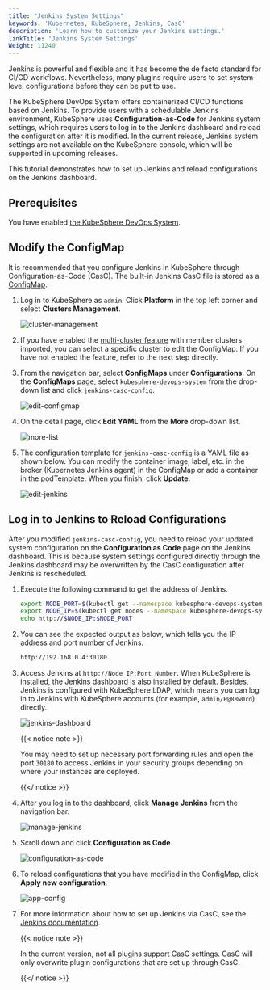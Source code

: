 ```yaml
---
title: "Jenkins System Settings"
keywords: 'Kubernetes, KubeSphere, Jenkins, CasC'
description: 'Learn how to customize your Jenkins settings.'
linkTitle: 'Jenkins System Settings'
Weight: 11240
---
```


Jenkins is powerful and flexible and it has become the de facto standard for CI/CD workflows. Nevertheless, many plugins require users to set system-level configurations before they can be put to use.

The KubeSphere DevOps System offers containerized CI/CD functions based on Jenkins. To provide users with a schedulable Jenkins environment, KubeSphere uses **Configuration-as-Code** for Jenkins system settings, which requires users to log in to the Jenkins dashboard and reload the configuration after it is modified. In the current release, Jenkins system settings are not available on the KubeSphere console, which will be supported in upcoming releases.

This tutorial demonstrates how to set up Jenkins and reload configurations on the Jenkins dashboard.

## Prerequisites

You have enabled [the KubeSphere DevOps System](../../../pluggable-components/devops/).

## Modify the ConfigMap

It is recommended that you configure Jenkins in KubeSphere through Configuration-as-Code (CasC). The built-in Jenkins CasC file is stored as a [ConfigMap](../../../project-user-guide/configuration/configmaps/).

1. Log in to KubeSphere as `admin`. Click **Platform** in the top left corner and select **Clusters Management**.

   ![cluster-management](/images/docs/devops-user-guide/using-devops/jenkins-system-settings/cluster-management.jpg)

2. If you have enabled the [multi-cluster feature](../../../multicluster-management/) with member clusters imported, you can select a specific cluster to edit the ConfigMap. If you have not enabled the feature, refer to the next step directly.

3. From the navigation bar, select **ConfigMaps** under **Configurations**. On the **ConfigMaps** page, select `kubesphere-devops-system` from the drop-down list and click `jenkins-casc-config`.

   ![edit-configmap](/images/docs/devops-user-guide/using-devops/jenkins-system-settings/edit-configmap.jpg)

4. On the detail page, click **Edit YAML** from the **More** drop-down list.

   ![more-list](/images/docs/devops-user-guide/using-devops/jenkins-system-settings/more-list.jpg)

5. The configuration template for `jenkins-casc-config` is a YAML file as shown below. You can modify the container image, label, etc. in the broker (Kubernetes Jenkins agent) in the ConfigMap or add a container in the podTemplate. When you finish, click **Update**.

   ![edit-jenkins](/images/docs/devops-user-guide/using-devops/jenkins-system-settings/edit-jenkins.jpg)

## Log in to Jenkins to Reload Configurations

After you modified `jenkins-casc-config`, you need to reload your updated system configuration on the **Configuration as Code** page on the Jenkins dashboard. This is because system settings configured directly through the Jenkins dashboard may be overwritten by the CasC configuration after Jenkins is rescheduled.

1. Execute the following command to get the address of Jenkins.

   ```bash
   export NODE_PORT=$(kubectl get --namespace kubesphere-devops-system -o jsonpath="{.spec.ports[0].nodePort}" services ks-jenkins)
   export NODE_IP=$(kubectl get nodes --namespace kubesphere-devops-system -o jsonpath="{.items[0].status.addresses[0].address}")
   echo http://$NODE_IP:$NODE_PORT
   ```

2. You can see the expected output as below, which tells you the IP address and port number of Jenkins.

   ```bash
   http://192.168.0.4:30180
   ```

3. Access Jenkins at `http://Node IP:Port Number`. When KubeSphere is installed, the Jenkins dashboard is also installed by default. Besides, Jenkins is configured with KubeSphere LDAP, which means you can log in to Jenkins with KubeSphere accounts (for example, `admin/P@88w0rd`) directly.

   ![jenkins-dashboard](/images/docs/devops-user-guide/using-devops/jenkins-system-settings/jenkins-dashboard.jpg)

   {{< notice note >}}

   You may need to set up necessary port forwarding rules and open the port `30180` to access Jenkins in your security groups depending on where your instances are deployed.

   {{</ notice >}} 

4. After you log in to the dashboard, click **Manage Jenkins** from the navigation bar.

   ![manage-jenkins](/images/docs/devops-user-guide/using-devops/jenkins-system-settings/manage-jenkins.jpg)

5. Scroll down and click **Configuration as Code**.

   ![configuration-as-code](/images/docs/devops-user-guide/using-devops/jenkins-system-settings/configuration-as-code.jpg)

6. To reload configurations that you have modified in the ConfigMap, click **Apply new configuration**.

   ![app-config](/images/docs/devops-user-guide/using-devops/jenkins-system-settings/app-config.jpg)

7. For more information about how to set up Jenkins via CasC, see the [Jenkins documentation](https://github.com/jenkinsci/configuration-as-code-plugin).

   {{< notice note >}}

   In the current version, not all plugins support CasC settings. CasC will only overwrite plugin configurations that are set up through CasC.

   {{</ notice >}} 